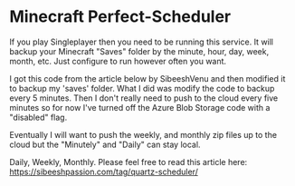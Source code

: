 # Minecraft Perfect-Scheduler

  If you play Singleplayer then you need to be running this service. It will backup your Minecraft "Saves" folder by the minute, hour, day, week, month, etc. Just configure to run however often you want.
  
  I got this code from the article below by SibeeshVenu and then modified it to backup my 'saves' folder. What I did was modify the code to backup every 5 minutes. Then I don't really need to push to the cloud every five minutes so for now I've turned off the Azure Blob Storage code with a "disabled" flag.
  
  Eventually I will want to push the weekly, and monthly zip files up to the cloud but the "Minutely" and "Daily" can stay local.

Daily, Weekly, Monthly. Please feel free to read this article here: https://sibeeshpassion.com/tag/quartz-scheduler/
